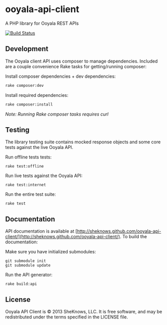 ooyala-api-client
=================

A PHP library for Ooyala REST APIs

[![Build Status](https://api.travis-ci.org/sheknows/ooyala-api-client.png?branch=master)](https://travis-ci.org/sheknows/ooyala-api-client)

Development
-----------
The Ooyala client API uses composer to manage dependencies.
Included are a couple convenience Rake tasks for getting/running composer:

Install composer dependencies + dev dependencies:

```sh
rake composer:dev
```

Install required dependencies:

```sh
rake composer:install
```

_Note: Running Rake composer tasks requires curl_

Testing
-------
The library testing suite contains mocked response objects and some core tests against the live Ooyala API.

Run offline tests tests:

```shell
rake test:offline
```

Run live tests against the Ooyala API:

```shell
rake test:internet
```

Run the entire test suite:

```shell
rake test
```

Documentation
-------------
API documentation is available at [http://sheknows.github.com/ooyala-api-client/](http://sheknows.github.com/ooyala-api-client/). To build the documentation:

Make sure you have initialized submodules:
```
git submodule init
git submodule update
```

Run the API generator:
```shell
rake build:api
```

License
-------
Ooyala API Client is © 2013 SheKnows, LLC. It is free software, and may be
redistributed under the terms specified in the LICENSE file.
